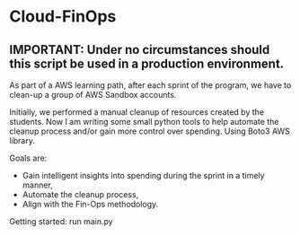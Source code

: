 # Cloud-FinOps

## IMPORTANT: Under no circumstances should this script be used in a production environment.

As part of a AWS learning path, after each sprint of the program, we have to clean-up a group of AWS Sandbox accounts.

Initially, we performed a manual cleanup of resources created by the students.
Now I am writing some small python tools to help automate the cleanup process and/or gain more control over spending. Using Boto3 AWS library. 

Goals are:
- Gain intelligent insights into spending during the sprint in a timely manner,
- Automate the cleanup process,
- Align with the Fin-Ops methodology.

Getting started: 
run main.py
